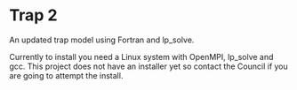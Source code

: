 Trap 2
======

An updated trap model using Fortran and lp_solve.

Currently to install you need a Linux system with OpenMPI, lp_solve and gcc.  This 
project does not have an installer yet so contact the Council if you are going to 
attempt the install.
